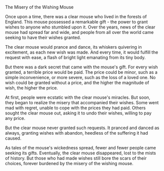 The Misery of the Wishing Mouse

Once upon a time, there was a clear mouse who lived in the forests of England. This mouse possessed a remarkable gift - the power to grant wishes to anyone who stumbled upon it. Over the years, news of the clear mouse had spread far and wide, and people from all over the world came seeking to have their wishes granted.

The clear mouse would prance and dance, its whiskers quivering in excitement, as each new wish was made. And every time, it would fulfill the request with ease, a flash of bright light emanating from its tiny body.

But there was a dark secret that came with the mouse's gift. For every wish granted, a terrible price would be paid. The price could be minor, such as a simple inconvenience, or more severe, such as the loss of a loved one. No wish could be granted without a price, and the higher the magnitude of wish, the higher the price.

At first, people were ecstatic with the clear mouse's miracles. But soon, they began to realize the misery that accompanied their wishes. Some went mad with regret, unable to cope with the prices they had paid. Others sought the clear mouse out, asking it to undo their wishes, willing to pay any price.

But the clear mouse never granted such requests. It pranced and danced as always, granting wishes with abandon, heedless of the suffering it had caused.

As tales of the mouse's wickedness spread, fewer and fewer people came seeking its gifts. Eventually, the clear mouse disappeared, lost to the mists of history. But those who had made wishes still bore the scars of their choices, forever burdened by the misery of the wishing mouse.